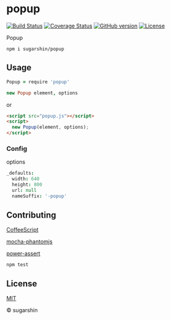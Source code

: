 # popup

[![Build Status](https://travis-ci.org/sugarshin/popup.svg?branch=master)](https://travis-ci.org/sugarshin/popup) [![Coverage Status](https://coveralls.io/repos/sugarshin/popup/badge.svg)](https://coveralls.io/r/sugarshin/popup) [![GitHub version](https://badge.fury.io/gh/sugarshin%2Fpopup.svg)](http://badge.fury.io/gh/sugarshin%2Fpopup) [![License](http://img.shields.io/:license-mit-blue.svg)](http://sugarshin.mit-license.org/)

Popup

```shell
npm i sugarshin/popup
```

## Usage

```coffeescript
Popup = require 'popup'

new Popup element, options
```

or

```html
<script src="popup.js"></script>
<script>
  new Popup(element, options);
</script>
```

### Config

options

```coffeescript
_defaults:
  width: 640
  height: 800
  url: null
  nameSuffix: '-popup'
```

## Contributing

[CoffeeScript](//coffeescript.org/)

[mocha-phantomjs](//github.com/metaskills/mocha-phantomjs)

[power-assert](//github.com/twada/power-assert)

```shell
npm test
```

## License

[MIT](http://sugarshin.mit-license.org/)

© sugarshin
